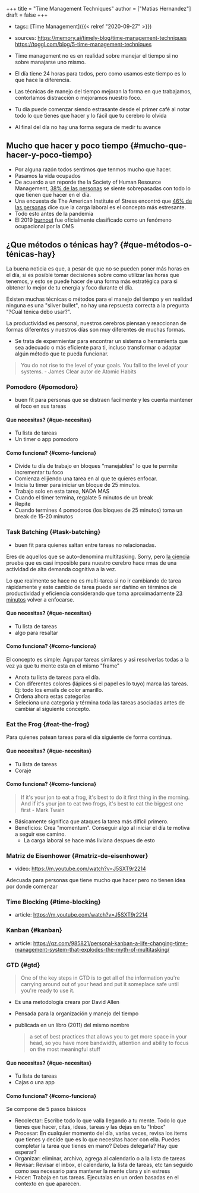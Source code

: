 +++
title = "Time Management Techniques"
author = ["Matias Hernandez"]
draft = false
+++

-   tags:: [Time Management]({{< relref "2020-09-27" >}})
-   sources: <https://memory.ai/timely-blog/time-management-techniques> <https://toggl.com/blog/5-time-management-techniques>

-   Time management no es en realidad sobre manejar el tiempo si no sobre manajarse uno mismo.
-   El día tiene 24 horas para todos, pero como usamos este tiempo es lo que hace la diferencia.
-   Las técnicas de manejo del tiempo mejoran la forma en que trabajamos, contorlamos distracción o mejoramos nuestro foco.
-   Tu día puede comenzar siendo estrasante desde el primer café al notar todo lo que tienes que hacer y lo fácil que tu cerebro lo olvida
-   Al final del día no hay una forma segura de medir tu avance


## Mucho que hacer y poco tiempo {#mucho-que-hacer-y-poco-tiempo}

-   Por alguna razón todos sentimos que tenmos mucho que hacer.
-   Pasamos la vida ocupados
-   De acuerdo a un reporde the la Society of Human Resource Management, [38% de las personas](<https://www.shrm.org/hr-today/trends-and-forecasting/research-and-surveys/Pages/National-Study-of-the-Changing-Workforce.aspx>) se siente sobrepasadas con todo lo que tienen que hacer en el día.
-   Una encuesta de The American Institute of Stress encontró que [46% de las personas](<https://www.stress.org/workplace-stress>) dice que la carga laboral es el concepto más estresante.
-   Todo esto antes de la pandemia
-   El 2019 [burnout](<https://www.who.int/mental%5Fhealth/evidence/burn-out/en/>) fue oficialmente clasificado como un fenómeno ocupacional por la OMS


## ¿Que métodos o ténicas hay? {#que-métodos-o-ténicas-hay}

La buena noticia es que, a pesar de que no se pueden poner más horas en el día, si es posible tomar decisiones sobre como utilizar las horas que tenemos, y esto se puede hacer de una forma más estratégica para si obtener lo mejor de tu energía y foco durante el día.

Existen muchas técnicas o métodos para el manejo del tiempo y en realidad ninguna es una "silver bullet", no hay una repsuesta correcta a la pregunta "?Cuál ténica debo usar?".

La productividad es personal, nuestros cerebros piensan y reaccionan de formas diferentes y nuestros días son muy diferentes de muchas formas.

-   Se trata de expermientar para encontrar un sistema o herramienta que sea adecuado o más eficiente para ti, incluso transformar o adaptar algún método que te pueda funcionar.

> You do not rise to the level of your goals. You fall to the level of your systems. -  James Clear autor de Atomic Habits


### Pomodoro {#pomodoro}

-   buen fit para personas que se distraen facilmente y les cuenta mantener el foco en sus tareas


#### Que necesitas? {#que-necesitas}

-   Tu lista de tareas
-   Un timer o app pomodoro


#### Como funciona? {#como-funciona}

-   Divide tu día de trabajo en bloques "manejables" lo que te permite incrementar tu foco
-   Comienza elijiendo una tarea en al que te quieres enfocar.
-   Inicia tu timer para iniciar un bloque de 25 minutos.
-   Trabajo solo en esta tarea, NADA MAS
-   Cuando el timer termina, regalate 5 minutos de un break
-   Repite
-   Cuando termines 4 pomodoros (los bloques de 25 minutos) toma un break de 15-20 minutos


### Task Batching {#task-batching}

-   buen fit para quienes saltan entre tareas no relacionadas.

Eres de aquellos que se auto-denomina multitasking. Sorry, pero [la ciencia](<https://www.npr.org/templates/story/story.php?storyId=95256794>) prueba que es casi imposible para nuestro cerebro hace rmas de una actividad de alta demanda cognitiva a la vez.

Lo que realmente se hace no es multi-tarea si no ir cambiando de tarea rápidamente y este cambio de tarea puede ser dañino en términos de productividad y eficiencia considerando que toma aproximadamente [23 minutos](<https://www.ics.uci.edu/~gmark/chi08-mark.pdf>) volver a enfocarse.


#### Que necesitas? {#que-necesitas}

-   Tu lista de tareas
-   algo para resaltar


#### Como funciona? {#como-funciona}

El concepto es simple: Agrupar tareas similares y asi resolverlas todas a la vez ya que tu mente esta en el mismo "frame"

-   Anota tu lista de tareas para el día.
-   Con diferentes colores (lápices si el papel es lo tuyo) marca las tareas. Ej: todo los emails de color amarillo.
-   Ordena ahora estas categorías
-   Seleciona una categoria y términa toda las tareas asociadas antes de cambiar al siguiente concepto.


### Eat the Frog {#eat-the-frog}

Para quienes patean tareas para el día siguiente de forma continua.


#### Que necesitas? {#que-necesitas}

-   Tu lista de tareas
-   Coraje


#### Como funciona? {#como-funciona}

> If it's your jon to eat a frog, it's best to do it first thing in the morning. And if it's your jon to eat two frogs, it's best to eat the biggest one first - Mark Twain

-   Básicamente significa que ataques la tarea más dificil primero.
-   Beneficios: Crea "momentum". Conseguir algo al iniciar el día te motiva a seguir ese camino.
    -   La carga laboral se hace más liviana despues de esto


### Matriz de Eisenhower {#matriz-de-eisenhower}

-   video: [<https://m.youtube.com/watch?v=J5SXT9r2214>](<https://m.youtube.com/watch?v=J5SXT9r2214>)

Adecuada para personas que tiene mucho que hacer pero no tienen idea por donde comenzar


### Time Blocking {#time-blocking}

-   article: <https://m.youtube.com/watch?v=J5SXT9r2214>


### Kanban {#kanban}

-   article: <https://qz.com/985821/personal-kanban-a-life-changing-time-management-system-that-explodes-the-myth-of-multitasking/>


### GTD {#gtd}

> One of the key steps in GTD is to get all of the information you're carrying around out of your head and put it someplace safe until you're ready to use it.

-   Es una metodología creara por David Allen
-   Pensada para la organización y manejo del tiempo
-   publicada en un libro (2011) del mismo nombre

    > a set of best practices that allows you to get more space in your head, so you have more bandwidth, attention and ability to focus on the most meaningful stuff


#### Que necesitas? {#que-necesitas}

-   Tu lista de tareas
-   Cajas o una app


#### Como funciona? {#como-funciona}

Se compone de 5 pasos básicos

-   Recolectar: Escribe todo lo que valla llegando a tu mente. Todo lo que tienes que hacer, citas, ideas, tareas y las dejas en tu "Inbox"
-   Procesar: En cualquier momento del día, varias veces, revisa los items que tienes y decide que es lo que necesitas hacer con ella. Puedes completar la tarea que tienes en mano? Debes delegarla? Hay que esperar?
-   Organizar: eliminar, archivo, agrega al calendario o a la lista de tareas
-   Revisar: Revisar el inbox, el calendario, la lista de tareas, etc tan seguido como sea necesario para mantener la mente clara y sin estress
-   Hacer: Trabaja en tus tareas. Ejecutalas en un orden basadas en el contexto en que aparecen.
